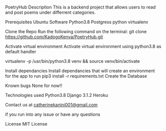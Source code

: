 PoetryHub
Description
This is a backend project that allows users to read and post poems under differrent categories.

Prerequisites
Ubuntu Software Python3.8 Postgress python virtualenv

Clone the Repo
Run the following command on the terminal: git clone https://github.com/KadogoKenya/PoetryHub.git

Activate virtual environment
Activate virtual environment using python3.8 as default handler

virtualenv -p /usr/bin/python3.8 venv && source venv/bin/activate

Install dependancies
Install dependancies that will create an environment for the app to run pip3 install -r requirements.txt Create the Database

Known bugs
None for now!!

Technologies used
Python3.8 Django 3.1.2 Heroku

Contact us at
catherinekanini001@gmail.com

if you run into any issue or have any questions

License
MIT License